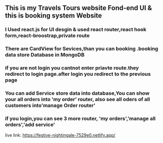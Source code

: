 ## This is my Travels Tours website Fond-end UI & this is booking system Website
### I Used react.js for UI desgin & used react router,react hook form,react-broostrap,private route
### There are CardView for Sevices,than you can booking .booking data store Database in MongoDB
### if you are not login you cantnot enter priavte route.they redirect to login page.after login you redirect to the previous page
### You can add Service store data into database,You can show your all orders into 'my order' router, also see all oders of all customers into'manage Order router'
### if you login,you can see 3 more router, 'my orders','manage all orders','add service'
live link: https://festive-nightingale-7529e0.netlify.app/

